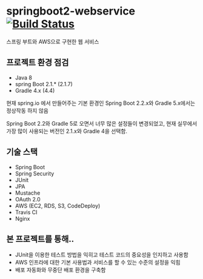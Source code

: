 # springboot2-webservice [![Build Status](https://travis-ci.org/brainbackdoor/bbd-lotto.svg)](https://travis-ci.org/brainbackdoor/bbd-lotto)

스프링 부트와 AWS으로 구현한 웹 서비스

## 프로젝트 환경 점검
  - Java 8
  - spring Boot 2.1.* (2.1.7)
  - Gradle 4.x (4.4)
  
현재 spring.io 에서 만들어주는 기본 환경인 Spring Boot 2.2.x와 Gradle 5.x에서는 정상작동 하지 않음

Spring Boot 2.2와 Gradle 5로 오면서 너무 많은 설정들이 변경되었고, 현재 실무에서 가장 많이 사용되는 버전인 2.1.x와 Gradle 4을 선택함.

## 기술 스택
  - Spring Boot
  - Spring Security 
  - JUnit
  - JPA
  - Mustache
  - OAuth 2.0
  - AWS (EC2, RDS, S3, CodeDeploy)
  - Travis CI
  - Nginx
  
## 본 프로젝트를 통해..
 - JUnit을 이용한 테스트 방법을 익히고 테스트 코드의 중요성을 인지하고 사용함
 - AWS 인프라에 대한 기본 사용법과 서비스를 할 수 있는 수준의 설정을 익힘
 - 배포 자동화와 무중단 배포 환경을 구축함
